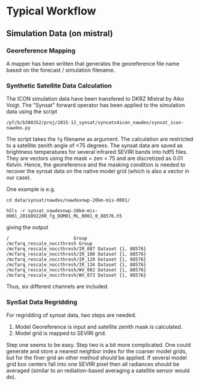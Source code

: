 # Typical Workflow
## Simulation Data (on mistral)
### Georeference Mapping 
A mapper has been written that generates the georeference file name based on the forecast / simulation filename.

### Synthetic Satellite Data Calculation
The ICON simulation data have been transfered to DKRZ Mistral by Aiko Voigt. The "Synsat" forward operator has been applied to the simulation data using the script 
```
/pf/b/b380352/proj/2015-12_synsat/synsats4icon_nawdex/synsat_icon-nawdex.py
```
The script takes the `fg` filename as argument. The calculation are restricted to a satellite zenith angle of <75 degrees. The synsat data are saved as brightness temperatures for several infrared SEVIRI bands into hdf5 files. They are vectors using the mask = zen < 75 and are discretized as 0.01 Kelvin. Hence, the georeference and the masking condition is needed to recover the synsat data on the native model grid (which is also a vector in our case).

One example is e.g.
```
cd data/synsat/nawdex/nawdexnwp-20km-mis-0001/

h5ls -r synsat_nawdexnwp-20km-mis-0001_2016092200_fg_DOM01_ML_0001_0_88576.h5
```
giving the output
```
/                        Group
/mcfarq_rescale_noccthresh Group
/mcfarq_rescale_noccthresh/IR_087 Dataset {1, 88576}
/mcfarq_rescale_noccthresh/IR_108 Dataset {1, 88576}
/mcfarq_rescale_noccthresh/IR_120 Dataset {1, 88576}
/mcfarq_rescale_noccthresh/IR_134 Dataset {1, 88576}
/mcfarq_rescale_noccthresh/WV_062 Dataset {1, 88576}
/mcfarq_rescale_noccthresh/WV_073 Dataset {1, 88576}
```
Thus, six different channels are included.

### SynSat Data Regridding
For regridding of synsat data, two steps are needed.

1. Model Georeference is input and satellite zenith mask is calculated.
2. Model grid is mapped to SEVIRI grid.

Step one seems to be easy. Step two is a bit more complicated. One could generate and store a nearest neighbor index for the coarser model grids, but for the finer grid an other method should be applied. If several model grid box centers fall into one SEVIRI pixel then all radiances should be averaged (similar to an rediation-based averaging a satellite sensor would do).

